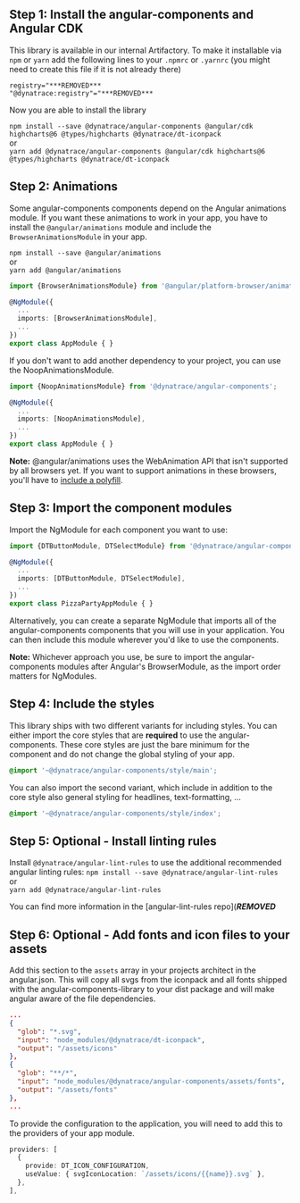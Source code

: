 ## Step 1: Install the angular-components and Angular CDK

This library is available in our internal Artifactory. To make it installable
via `npm` or `yarn` add the following lines to your `.npmrc` or `.yarnrc` (you
might need to create this file if it is not already there)

```
registry="***REMOVED***
"@dynatrace:registry"="***REMOVED***
```

Now you are able to install the library

`npm install --save @dynatrace/angular-components @angular/cdk highcharts@6 @types/highcharts @dynatrace/dt-iconpack`  
or  
`yarn add @dynatrace/angular-components @angular/cdk highcharts@6 @types/highcharts @dynatrace/dt-iconpack`

## Step 2: Animations

Some angular-components components depend on the Angular animations module. If
you want these animations to work in your app, you have to install the
`@angular/animations` module and include the `BrowserAnimationsModule` in your
app.

`npm install --save @angular/animations`  
or  
`yarn add @angular/animations`

```typescript
import {BrowserAnimationsModule} from '@angular/platform-browser/animations';

@NgModule({
  ...
  imports: [BrowserAnimationsModule],
  ...
})
export class AppModule { }
```

If you don't want to add another dependency to your project, you can use the
NoopAnimationsModule.

```typescript
import {NoopAnimationsModule} from '@dynatrace/angular-components';

@NgModule({
  ...
  imports: [NoopAnimationsModule],
  ...
})
export class AppModule { }
```

**Note:** @angular/animations uses the WebAnimation API that isn't supported by
all browsers yet. If you want to support animations in these browsers, you'll
have to
[include a polyfill](https://github.com/web-animations/web-animations-js).

## Step 3: Import the component modules

Import the NgModule for each component you want to use:

```typescript
import {DTButtonModule, DTSelectModule} from '@dynatrace/angular-components';

@NgModule({
  ...
  imports: [DTButtonModule, DTSelectModule],
  ...
})
export class PizzaPartyAppModule { }
```

Alternatively, you can create a separate NgModule that imports all of the
angular-components components that you will use in your application. You can
then include this module wherever you'd like to use the components.

**Note:** Whichever approach you use, be sure to import the angular-components
modules after Angular's BrowserModule, as the import order matters for
NgModules.

## Step 4: Include the styles

This library ships with two different variants for including styles. You can
either import the core styles that are **required** to use the
angular-components. These core styles are just the bare minimum for the
component and do not change the global styling of your app.

```scss
@import '~@dynatrace/angular-components/style/main';
```

You can also import the second variant, which include in addition to the core
style also general styling for headlines, text-formatting, ...

```scss
@import '~@dynatrace/angular-components/style/index';
```

## Step 5: Optional - Install linting rules

Install `@dynatrace/angular-lint-rules` to use the additional recommended
angular linting rules: `npm install --save @dynatrace/angular-lint-rules`  
or  
`yarn add @dynatrace/angular-lint-rules`

You can find more information in the
[angular-lint-rules repo](***REMOVED***

## Step 6: Optional - Add fonts and icon files to your assets

Add this section to the `assets` array in your projects architect in the
angular.json. This will copy all svgs from the iconpack and all fonts shipped
with the angular-components-library to your dist package and will make angular
aware of the file dependencies.

```json
...
{
  "glob": "*.svg",
  "input": "node_modules/@dynatrace/dt-iconpack",
  "output": "/assets/icons"
},
{
  "glob": "**/*",
  "input": "node_modules/@dynatrace/angular-components/assets/fonts",
  "output": "/assets/fonts"
},
...
```

To provide the configuration to the application, you will need to add this to
the providers of your app module.

```typescript
providers: [
  {
    provide: DT_ICON_CONFIGURATION,
    useValue: { svgIconLocation: `/assets/icons/{{name}}.svg` },
  },
],
```
